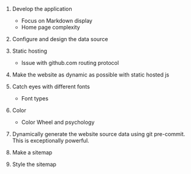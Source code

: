 1. Develop the application
    - Focus on Markdown display
    - Home page complexity
1. Configure and design the data source
1. Static hosting
    - Issue with github.com routing protocol
1. Make the website as dynamic as possible with static hosted js
1. Catch eyes with different fonts
    - Font types
1. Color
    - Color Wheel and psychology 

1. Dynamically generate the website source data using git pre-commit. This is exceptionally powerful.
1. Make a sitemap
1. Style the sitemap